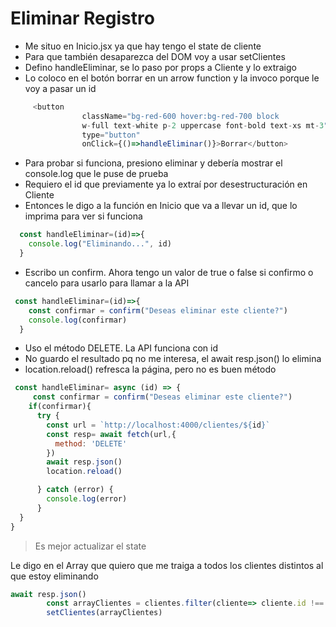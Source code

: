 # Eliminar Registro
- Me situo en Inicio.jsx ya que hay tengo el state de cliente
- Para que también desaparezca del DOM voy a usar setClientes
- Defino handleEliminar, se lo paso por props a Cliente y lo extraigo 
- Lo coloco en el botón borrar en un arrow function y la invoco porque le voy a pasar un id

~~~~js
     <button
                className="bg-red-600 hover:bg-red-700 block 
                w-full text-white p-2 uppercase font-bold text-xs mt-3"
                type="button"
                onClick={()=>handleEliminar()}>Borrar</button>
~~~~
- Para probar si funciona, presiono eliminar y debería mostrar el console.log que le puse de prueba
- Requiero el id que previamente ya lo extraí por desestructuración en Cliente
- Entonces le digo a la función en Inicio que va a llevar un id, que lo imprima para ver si funciona

~~~js
  const handleEliminar=(id)=>{
    console.log("Eliminando...", id)
  }
~~~
- Escribo un confirm. Ahora tengo un valor de true o false si confirmo o cancelo para usarlo para llamar a la API
~~~js
 const handleEliminar=(id)=>{
    const confirmar = confirm("Deseas eliminar este cliente?")
    console.log(confirmar)
  }
~~~

- Uso el método DELETE. La API funciona con id
- No guardo el resultado pq no me interesa, el await resp.json() lo elimina
- location.reload() refresca la página, pero no es buen método
~~~js
 const handleEliminar= async (id) => {
     const confirmar = confirm("Deseas eliminar este cliente?")
    if(confirmar){
      try {
        const url = `http://localhost:4000/clientes/${id}`
        const resp= await fetch(url,{
          method: 'DELETE'
        })
        await resp.json()
        location.reload()

      } catch (error) {
        console.log(error)
      }
  }
}
~~~
>Es mejor actualizar el state

Le digo en el Array que quiero que me traiga a todos los clientes distintos al que estoy eliminando 

~~~js
await resp.json()
        const arrayClientes = clientes.filter(cliente=> cliente.id !== id)
        setClientes(arrayClientes)
~~~~








